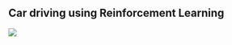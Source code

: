 ## Car driving using Reinforcement Learning

[![](http://img.youtube.com/vi/7Znndzjgd10/0.jpg)](http://www.youtube.com/watch?v=7Znndzjgd10 "")
